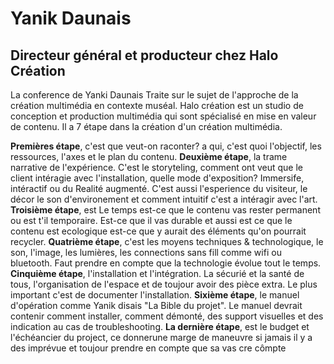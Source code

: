 # Yanik Daunais
## Directeur général et producteur chez Halo Création

La conference de Yanki Daunais Traite sur le sujet de l'approche de la création multimédia en contexte muséal.  Halo création est un studio de conception et production multimédia qui sont spécialisé en mise en valeur de contenu. Il a 7 étape dans la création d'un création multimédia.

**Premières étape**, c'est que veut-on raconter? a qui, c'est quoi l'objectif, les ressources, l'axes et le plan du contenu. **Deuxième étape**, la trame narrative de l'expérience. C'est le storyteling, comment ont veut que le client intéragie avec l'installation, quelle mode d'exposition? Immersife, intéractif ou du Realité augmenté. C'est aussi l'esperience du visiteur, le décor le son d'environement et comment intuitif c'est a intéragir avec l'art. **Troisième étape**, est Le temps est-ce que le contenu vas rester permanent ou est t'il temporaire. Est-ce que il vas durable et aussi est ce que le contenu est ecologique est-ce que y aurait des éléments qu'on pourrait recycler. **Quatrième étape**, c'est les moyens techniques & technologique, le son, l'image, les lumières, les connections sans fill comme wifi ou bluetooth. Faut prendre en compte que la technologie évolue tout le temps. **Cinquième étape**, l'installation et l'intégration. La sécurié et la santé de tous, l'organisation de l'espace et de toujour avoir des pièce extra. Le plus important c'est de documenter l'installation. **Sixième étape**, le manuel d'opération comme Yanik disais "La Bible du projet". Le manuel devrait contenir comment installer, comment démonté, des support visuelles et des indication au cas de troubleshooting. **La dernière étape**, est le budget et l'échéancier du project, ce donnerune marge de maneuvre si jamais il y a des imprévue et toujour prendre en compte que sa vas cre cômpte

